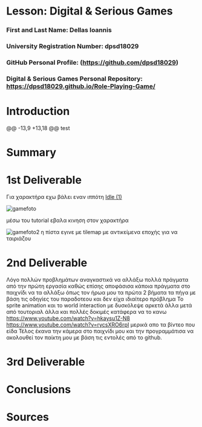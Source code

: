 # Lesson: Digital & Serious Games

### First and Last Name: Dellas Ioannis
### University Registration Number: dpsd18029
### GitHub Personal Profile: (https://github.com/dpsd18029)
### Digital & Serious Games Personal Repository: https://dpsd18029.github.io/Role-Playing-Game/

# Introduction

@@ -13,9 +13,18 @@ test

# Summary


# 1st Deliverable
Για χαρακτήρα  εχω βάλει εναν ιππότη
[Idle (1)](https://user-images.githubusercontent.com/117848254/201185260-6fe7c9d9-5ce4-4d93-8655-72bd66092591.png)

![gamefoto](https://user-images.githubusercontent.com/117848254/201187363-296431e5-7fb2-4c0d-8bcd-6aac61f358ee.jpg)

μέσω του tutorial εβαλα κινηση στον χαρακτήρα 

![gamefoto2](https://user-images.githubusercontent.com/117848254/201190604-5698b4c6-43a0-4d60-ad53-6a5cc9ae3bda.jpg)
η πίστα εγινε με tilemap με αντικείμενα εποχής για να ταιριάζου 


# 2nd Deliverable
Λόγο πολλών προβλημάτων αναγκαστικά να αλλάξω πολλά πράγματα από την πρώτη εργασία καθώς επίσης αποφάσισα κάποια πράγματα στο παιχνίδι να τα αλλάξω όπως τον ήρωα μου
τα πρώτα 2 βήματα τα πήγα με βάση τις οδηγίες του παραδοτεου και δεν είχα ιδιαίτερο πρόβλημα
Το sprite animation  και το world interaction με δυσκόλεψε αρκετά άλλα μετά από τουτοριαλ άλλα και πολλές δοκιμές κατάφερα να το κανω
https://www.youtube.com/watch?v=hkaysu1Z-N8
https://www.youtube.com/watch?v=rycsXRO6rpI
μερικά απο τα βίντεο που είδα 
Τέλος έκανα την κάμερα στο παιχνίδι μου και την προγραμμάτισα να ακολουθεί τον παίκτη μου με βάση τις εντολές από το github.



# 3rd Deliverable 


# Conclusions


# Sources
